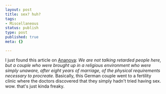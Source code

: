 ```yaml
--- 
layout: post
title: sex? huh?
tags: 
- Miscellaneous
status: publish
type: post
published: true
meta: {}

---
```

I just found this article on <a href="http://www.ananova.com/news/story/sm_957945.html">Ananova</a>: <em>We are not talking retarded people here, but a couple who were brought up in a religious environment who were simply unaware, after eight years of marriage, of the physical requirements necessary to procreate.</em> Basically, this German couple went to a fertility clinic where the doctors discovered that they simply hadn't tried having sex. wow. that's just kinda freaky.
